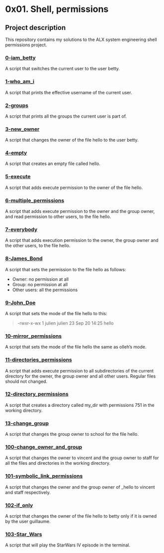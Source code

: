 # 0x01. Shell, permissions
## Project description
This repository contains my solutions to the ALX system engineering shell permissions project.

### [0-iam_betty](https://github.com/ezraakankwasa/alx-system_engineering-devops/blob/master/0x01-shell_permissions/1-who_am_i)
A script that switches the current user to the user betty.

### [1-who_am_i](https://github.com/ezraakankwasa/alx-system_engineering-devops/blob/master/0x01-shell_permissions/1-who_am_i)
A script that prints the effective username of the current user.

### [2-groups](https://github.com/ezraakankwasa/alx-system_engineering-devops/blob/master/0x01-shell_permissions/2-groups)
A script that prints all the groups the current user is part of.

### [3-new_owner](https://github.com/ezraakankwasa/alx-system_engineering-devops/blob/master/0x01-shell_permissions/3-new_owner)
A script that changes the owner of the file hello to the user betty.

### [4-empty](https://github.com/ezraakankwasa/alx-system_engineering-devops/blob/master/0x01-shell_permissions/4-empty)
A script that creates an empty file called hello.

### [5-execute](https://github.com/ezraakankwasa/alx-system_engineering-devops/blob/master/0x01-shell_permissions/5-execute)
A script that adds execute permission to the owner of the file hello.

### [6-multiple_permissions](https://github.com/ezraakankwasa/alx-system_engineering-devops/blob/master/0x01-shell_permissions/6-multiple_permissions)
A script that adds execute permission to the owner and the group owner, and read permission to other users, to the file hello.

### [7-everybody](https://github.com/ezraakankwasa/alx-system_engineering-devops/blob/master/0x01-shell_permissions/7-everybody)
A script that adds execution permission to the owner, the group owner and the other users, to the file hello.

### [8-James_Bond](https://github.com/ezraakankwasa/alx-system_engineering-devops/blob/master/0x01-shell_permissions/8-James_Bond)
A script that sets the permission to the file hello as follows:
- Owner: no permission at all
- Group: no permission at all
- Other users: all the permissions

### [9-John_Doe](https://github.com/ezraakankwasa/alx-system_engineering-devops/blob/master/0x01-shell_permissions/9-John_Doe)
A script that sets the mode of the file hello to this:
> -rwxr-x-wx 1 julien julien 23 Sep 20 14:25 hello

### [10-mirror_permissions](https://github.com/ezraakankwasa/alx-system_engineering-devops/blob/master/0x01-shell_permissions/10-mirror_permissions)
A script that sets the mode of the file hello the same as olleh’s mode.

### [11-directories_permissions](https://github.com/ezraakankwasa/alx-system_engineering-devops/blob/master/0x01-shell_permissions/11-directories_permissions)
A script that adds execute permission to all subdirectories of the current directory for the owner, the group owner and all other users. Regular files should not changed.

### [12-directory_permissions](https://github.com/ezraakankwasa/alx-system_engineering-devops/blob/master/0x01-shell_permissions/12-directory_permissions)
A script that creates a directory called my_dir with permissions 751 in the working directory.

### [13-change_group](https://github.com/ezraakankwasa/alx-system_engineering-devops/blob/master/0x01-shell_permissions/13-change_group)
A script that changes the group owner to school for the file hello.

### [100-change_owner_and_group](https://github.com/ezraakankwasa/alx-system_engineering-devops/blob/master/0x01-shell_permissions/100-change_owner_and_group)
A script that changes the owner to vincent and the group owner to staff for all the files and directories in the working directory.

### [101-symbolic_link_permissions](https://github.com/ezraakankwasa/alx-system_engineering-devops/blob/master/0x01-shell_permissions/101-symbolic_link_permissions)
A script that changes the owner and the group owner of _hello to vincent and staff respectively.

### [102-if_only](https://github.com/ezraakankwasa/alx-system_engineering-devops/blob/master/0x01-shell_permissions/102-if_only)
A script that changes the owner of the file hello to betty only if it is owned by the user guillaume.

### [103-Star_Wars](https://github.com/ezraakankwasa/alx-system_engineering-devops/blob/master/0x01-shell_permissions/103-Star_Wars)
A script that will play the StarWars IV episode in the terminal.
